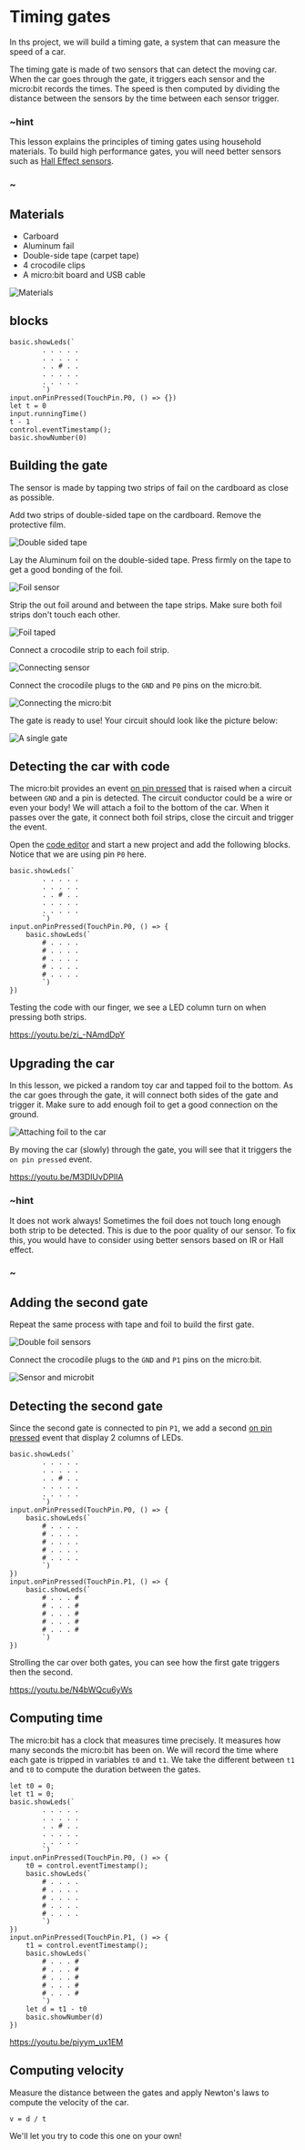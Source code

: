 # Timing gates

In ths project, we will build a timing gate, a system that can measure the speed of a car.

The timing gate is made of two sensors that can detect the moving car.
When the car goes through the gate, it triggers each sensor and the micro:bit 
records the times. The speed is then computed by dividing the distance between the sensors 
by the time between each sensor trigger.

### ~hint

This lesson explains the principles of timing gates using household materials. To build high performance gates, 
you will need better sensors such as [Hall Effect sensors](https://en.wikipedia.org/wiki/Hall_effect_sensor).

### ~

## Materials

* Carboard
* Aluminum fail
* Double-side tape (carpet tape)
* 4 crocodile clips
* A micro:bit board and USB cable

![](/static/mb/projects/timing-gates/materials.jpg "Materials")

## blocks

```cards
basic.showLeds(`
        . . . . .
        . . . . .
        . . # . .
        . . . . .
        . . . . .
        `)
input.onPinPressed(TouchPin.P0, () => {})
let t = 0
input.runningTime()
t - 1
control.eventTimestamp();
basic.showNumber(0)
```

## Building the gate

The sensor is made by tapping two strips of fail on the cardboard as close as possible.

Add two strips of double-sided tape on the cardboard. Remove the protective film.

![](/static/mb/projects/timing-gates/tape.jpg "Double sided tape")

Lay the Aluminum foil on the double-sided tape. Press firmly on the tape to get a good bonding of the foil.

![](/static/mb/projects/timing-gates/stickfoil.jpg "Foil sensor")

Strip the out foil around and between the tape strips. Make sure both foil strips don't touch each other.

![](/static/mb/projects/timing-gates/spreadfoil.jpg "Foil taped")

Connect a crocodile strip to each foil strip.

![](/static/mb/projects/timing-gates/connectsensor.jpg "Connecting sensor")

Connect the crocodile plugs to the ``GND`` and ``P0`` pins on the micro:bit.

![](/static/mb/projects/timing-gates/connectcrocs.jpg "Connecting the micro:bit")

The gate is ready to use! Your circuit should look like the picture below:

![](/static/mb/projects/timing-gates/sensordone.jpg "A single gate")


## Detecting the car with code

The micro:bit provides an event [on pin pressed](/reference/pins/on-pin-pressed) 
that is raised when a circuit between ``GND`` and a pin is detected. The circuit conductor could be a wire or even your body!
We will attach a foil to the bottom of the car. When it passes over the gate, it connect both foil strips, close the circuit and trigger the event. 

Open the [code editor](/) and start a new project and add the following blocks. Notice that we are using pin ``P0`` here. 

```blocks
basic.showLeds(`
        . . . . .
        . . . . .
        . . # . .
        . . . . .
        . . . . .
        `)
input.onPinPressed(TouchPin.P0, () => {
    basic.showLeds(`
        # . . . .
        # . . . .
        # . . . .
        # . . . .
        # . . . .
        `)
})
```

Testing the code with our finger, we see a LED column turn on when pressing both strips.

https://youtu.be/zi_-NAmdDpY

## Upgrading the car

In this lesson, we picked a random toy car and tapped foil to the bottom. 
As the car goes through the gate, it will connect both sides of the gate and trigger it. Make sure to add enough foil to get a good connection on the ground.

![](/static/mb/projects/timing-gates/carfoil.jpg "Attaching foil to the car")

By moving the car (slowly) through the gate, you will see that it triggers the ``on pin pressed`` event.

https://youtu.be/M3DIUvDPlIA

### ~hint

It does not work always! Sometimes the foil does not touch long enough both strip to be detected. This is due to the poor quality of our sensor.
To fix this, you would have to consider using better sensors based on IR or Hall effect.

### ~

## Adding the second gate

Repeat the same process with tape and foil to build the first gate.

![](/static/mb/projects/timing-gates/sensor2.jpg "Double foil sensors")

Connect the crocodile plugs to the ``GND`` and ``P1`` pins on the micro:bit.

![](/static/mb/projects/timing-gates/sensormicrobit2.jpg "Sensor and microbit")

## Detecting the second gate

Since the second gate is connected to pin ``P1``, we add a second [on pin pressed](/reference/pins/on-pin-pressed) event
that display 2 columns of LEDs.

```blocks
basic.showLeds(`
        . . . . .
        . . . . .
        . . # . .
        . . . . .
        . . . . .
        `)
input.onPinPressed(TouchPin.P0, () => {
    basic.showLeds(`
        # . . . .
        # . . . .
        # . . . .
        # . . . .
        # . . . .
        `)
})
input.onPinPressed(TouchPin.P1, () => {
    basic.showLeds(`
        # . . . #
        # . . . #
        # . . . #
        # . . . #
        # . . . #
        `)
})
```
Strolling the car over both gates, you can see how the first gate triggers then the second.

https://youtu.be/N4bWQcu6yWs

## Computing time

The micro:bit has a clock that measures time precisely. It measures how many seconds the micro:bit has been on. 
We will record the time where each gate is tripped in variables ``t0`` and ``t1``. 
We take the different between ``t1`` and ``t0`` to compute the duration between the gates.

```blocks
let t0 = 0;
let t1 = 0;
basic.showLeds(`
        . . . . .
        . . . . .
        . . # . .
        . . . . .
        . . . . .
        `)
input.onPinPressed(TouchPin.P0, () => {
    t0 = control.eventTimestamp();
    basic.showLeds(`
        # . . . .
        # . . . .
        # . . . .
        # . . . .
        # . . . .
        `)
})
input.onPinPressed(TouchPin.P1, () => {
    t1 = control.eventTimestamp();
    basic.showLeds(`
        # . . . #
        # . . . #
        # . . . #
        # . . . #
        # . . . #
        `)
    let d = t1 - t0
    basic.showNumber(d)
})
```

https://youtu.be/piyym_ux1EM

## Computing velocity

Measure the distance between the gates and apply Newton's laws to compute the velocity of the car.

    v = d / t

We'll let you try to code this one on your own!